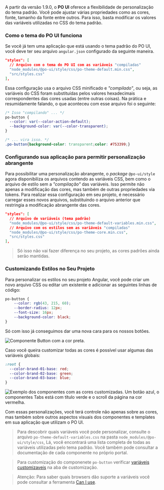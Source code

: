 [comment]: # (@label Personalizando o Tema Padrão com Tokens CSS)
[comment]: # (@link guides/theme-customization)

A partir da versão 1.9.0, o **PO UI** oferece a flexibilidade de personalização do tema padrão. Você pode ajustar várias propriedades como as cores, fonte, tamanho da fonte entre outros. Para isso, basta modificar os valores das variáveis utilizadas no CSS do tema padrão.

### Como o tema do PO UI funciona

Se você já tem uma aplicação que está usando o tema padrão do PO UI, você deve ter seu arquivo
`angular.json` configurado da seguinte maneira.

``` json
"styles": [
  // Arquivo com o tema do PO UI com as variáveis "compiladas"
  "node_modules/@po-ui/style/css/po-theme-default.min.css", 
  "src/styles.css"
],
```

Essa configuração usa o arquivo CSS minificado e *"compilado"*, ou seja, as variáveis do CSS foram
substituídas pelos valores hexadecimais correspondentes das cores usadas (entre outras coisas). Na prática 
e resumidamente falando, o que aconteceu com esse arquivo foi o seguinte:

``` css
/* Isso "compilando" ... */
po-button {
  --color: var(--color-action-default);
  --background-color: var(--color-transparent);
}

/* ... vira isso. */
.po-button{background-color: transparent;color: #753399;}
```

### Configurando sua aplicação para permitir personalização abrangente

Para possibilitar uma personalização abrangente, o *package* `@po-ui/style` agora disponibiliza os arquivos 
    contendo as variáveis CSS, bem como o arquivo de estilo sem a *"compilação"* das variáveis. Isso permite não apenas a modificação 
    das cores, mas também de outras propriedades via tokens. Para realizar essa configuração em seu projeto, é necessário carregar 
    esses novos arquivos, substituindo o arquivo anterior que restringia a modificação abrangente das cores.
``` json
"styles": [
  // Arquivo de variáveis (tema padrão)
  "node_modules/@po-ui/style/css/po-theme-default-variables.min.css",
  // Arquivo com os estilos sem as variáveis "compiladas"
  "node_modules/@po-ui/style/css/po-theme-core.min.css",
  "src/styles.css"
],
```

> Só isso não vai fazer diferença no seu projeto, as cores padrões ainda serão mantidas.

### Customizando Estilos no Seu Projeto

Para personalizar os estilos no seu projeto Angular, você pode criar um novo arquivo CSS ou editar um existente e
adicionar as seguintes linhas de código:

``` css
po-button {
    --color: rgb(43, 215, 60);
    --border-radius: 12px;
    --font-size: 16px;
    --background-color: black;
}
```

Só com isso já conseguimos dar uma nova cara para os nossos botões.

![Componente Button com a cor preta.][button-green-and-black]

Caso você queira customizar todas as cores é possível usar algumas das variáveis globais:

``` css
:root {
  --color-brand-01-base: red;
  --color-brand-02-base: green;
  --color-brand-03-base: blue;
}
```

![Exemplo dos componentes com as cores customizadas. Um botão azul, o componentes Tabs está com título
verde e o scroll da página na cor vermelha.][components-custom-colors]

Com essas personalizações, você terá controle não apenas sobre as cores, mas também sobre outros aspectos visuais dos componentes e templates em sua aplicação que utilizam o PO UI.

>Para descobrir quais variáveis você pode personalizar, consulte o arquivo 
`po-theme-default-variables.css` na pasta `node_modules/@po-ui/style/css`, Lá, você
encontrará uma lista completa de todas as variáveis utilizadas pelo tema padrão. Você também pode consultar a documentação de cada componente no próprio portal.

> Para customização do componenete `po-button` verificar [variáveis customizaveis][var-customized] na aba de customização.

> Atenção: Para saber quais browsers dão suporte a variáveis você pode consultar a ferramenta 
[Can I use][can-i-use].

[button-green-and-black]: ./assets/graphics/theme/button-green-and-black.png
[components-custom-colors]: ./assets/graphics/theme/components-custom-colors.png
[can-i-use]: https://caniuse.com/#search=CSS%20Variables
[var-customized]: https://doc.animaliads.io/docs/components/button/#live-demo
